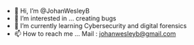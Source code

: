 - 👋 Hi, I’m @JohanWesleyB
- 👀 I’m interested in ... creating bugs
- 🌱 I’m currently learning Cybersecurity and digital forensics
- 📫 How to reach me ... Mail : johanwesleyb@gmail.com
  
<!---
JohanWesleyB/JohanWesleyB is a ✨ special ✨ repository because its `README.md` (this file) appears on your GitHub profile.
You can click the Preview link to take a look at your changes.
--->
